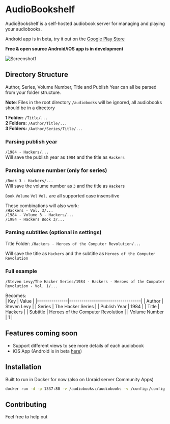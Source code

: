 # AudioBookshelf

AudioBookshelf is a self-hosted audiobook server for managing and playing your audiobooks.

Android app is in beta, try it out on the [Google Play Store](https://play.google.com/store/apps/details?id=com.audiobookshelf.app)

**Free & open source Android/iOS app is in development**

<img alt="Screenshot1" src="https://github.com/advplyr/audiobookshelf/raw/master/images/ss_streaming.png" />


## Directory Structure

Author, Series, Volume Number, Title and Publish Year can all be parsed from your folder structure.

**Note**: Files in the root directory `/audiobooks` will be ignored, all audiobooks should be in a directory

**1 Folder:** `/Title/...`\
**2 Folders:** `/Author/Title/...`\
**3 Folders:** `/Author/Series/Title/...`

### Parsing publish year

`/1984 - Hackers/...`\
Will save the publish year as `1984` and the title as `Hackers`

### Parsing volume number (only for series)

`/Book 3 - Hackers/...`\
Will save the volume number as `3` and the title as `Hackers`

`Book` `Volume` `Vol` `Vol.` are all supported case insensitive

These combinations will also work:\
`/Hackers - Vol. 3/...`\
`/1984 - Volume 3 - Hackers/...`\
`/1984 - Hackers Book 3/...`


### Parsing subtitles (optional in settings)

Title Folder: `/Hackers - Heroes of the Computer Revolution/...`

Will save the title as `Hackers` and the subtitle as `Heroes of the Computer Revolution`


### Full example

`/Steven Levy/The Hacker Series/1984 - Hackers - Heroes of the Computer Revolution - Vol. 1/...`

Becomes:\
| Key           | Value                             |
|---------------|-----------------------------------|
| Author        | Steven Levy                       |
| Series        | The Hacker Series                 |
| Publish Year  | 1984                              |
| Title         | Hackers                           |
| Subtitle      | Heroes of the Computer Revolution |
| Volume Number | 1                                 |


## Features coming soon

* Support different views to see more details of each audiobook
* iOS App (Android is in beta [here](https://play.google.com/store/apps/details?id=com.audiobookshelf.app))

## Installation

Built to run in Docker for now (also on Unraid server Community Apps)

```bash
docker run -d -p 1337:80 -v /audiobooks:/audiobooks -v /config:/config -v /metadata:/metadata --name audiobookshelf --rm advplyr/audiobookshelf
```

## Contributing

Feel free to help out